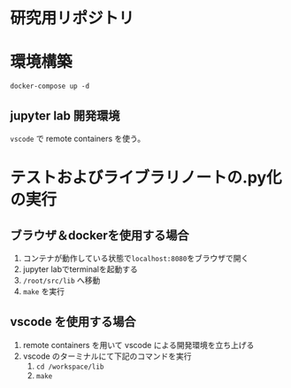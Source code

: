 # 研究用リポジトリ

# 環境構築

`docker-compose up -d`

## jupyter lab 開発環境

`vscode` で remote containers を使う。

# テストおよびライブラリノートの.py化の実行

## ブラウザ＆dockerを使用する場合

1. コンテナが動作している状態で`localhost:8080`をブラウザで開く
2. jupyter labでterminalを起動する
3. `/root/src/lib` へ移動
4. `make` を実行

## vscode を使用する場合

1. remote containers を用いて vscode による開発環境を立ち上げる
2. vscode のターミナルにて下記のコマンドを実行 
    1. `cd /workspace/lib`
    2. `make`
